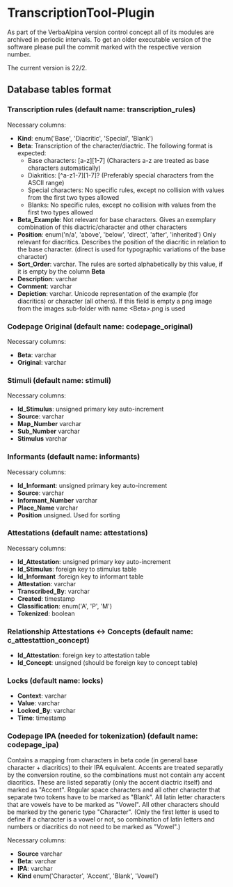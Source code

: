 # TranscriptionTool-Plugin

As part of the VerbaAlpina version control concept all of its modules are archived in periodic intervals. To get an older executable version of the software please pull the commit marked with the respective version number.

The current version is 22/2.

## Database tables format
### Transcription rules (default name: transcription_rules)

Necessary columns:
- **Kind**: enum('Base', 'Diacritic', 'Special', 'Blank')
- **Beta**: Transcription of the character/diactric. The following format is expected:
  - Base characters: \[a-z\]\[1-7\] (Characters a-z are treated as base characters automatically)
  - Diakritics: \[^a-z1-7\]\[1-7\]? (Preferably special characters from the ASCII range)
  - Special characters: No specific rules, except no collision with values from the first two types allowed
  - Blanks: No specific rules, except no collision with values from the first two types allowed
- **Beta_Example**: Not relevant for base characters. Gives an exemplary combination of this diactric/character and other characters
- **Position**: enum('n/a', 'above', 'below', 'direct', 'after', 'inherited') Only relevant for diacritics. Describes the position of the diacritic in relation to the base character. (direct is used for typographic variations of the base character)
- **Sort_Order**: varchar. The rules are sorted alphabetically by this value, if it is empty by the column **Beta**
- **Description**: varchar
- **Comment**: varchar
- **Depiction**: varchar. Unicode representation of the example (for diacritics) or character (all others). If this field is empty a png image from the images sub-folder with name \<Beta\>.png is used

### Codepage Original (default name: codepage_original)

Necessary columns:
  
- **Beta**: varchar
- **Original**: varchar

### Stimuli (default name: stimuli)

Necessary columns:

- **Id_Stimulus**: unsigned primary key auto-increment
- **Source**: varchar
- **Map_Number** varchar
- **Sub_Number** varchar
- **Stimulus** varchar


### Informants (default name: informants)

Necessary columns:

- **Id_Informant**: unsigned primary key auto-increment
- **Source**: varchar
- **Informant_Number** varchar
- **Place_Name** varchar
- **Position** unsigned. Used for sorting

### Attestations (default name: attestations)

Necessary columns:

- **Id_Attestation**: unsigned primary key auto-increment
- **Id_Stimulus**: foreign key to stimulus table
- **Id_Informant** :foreign key to informant table
- **Attestation**: varchar
- **Transcribed_By**: varchar
- **Created**: timestamp
- **Classification**: enum('A', 'P', 'M')
- **Tokenized**: boolean

### Relationship Attestations <-> Concepts (default name: c_attestattion_concept)

- **Id_Attestation**: foreign key to attestation table
- **Id_Concept**: unsigned (should be foreign key to concept table)

### Locks (default name: locks)

- **Context**: varchar
- **Value**: varchar
- **Locked_By**: varchar
- **Time**: timestamp

### Codepage IPA (needed for tokenization) (default name: codepage_ipa)

Contains a mapping from characters in beta code (in general base character + diacritics) to their IPA equivalent. Accents are treated separatly by the conversion routine, so the combinations must not contain any accent diacritics. These are listed separatly (only the accent diactric itself) and marked as "Accent". Regular space characters and all other character that separate two tokens have to be marked as "Blank". All latin letter characters that are vowels have to be marked as "Vowel". All other characters should be marked by the generic type "Character". (Only the first letter is used to define if a character is a vowel or not, so combination of latin letters and numbers or diacritics do not need to be marked as "Vowel".)

Necessary columns:
  
- **Source** varchar
- **Beta**: varchar
- **IPA**: varchar
- **Kind** enum('Character', 'Accent', 'Blank', 'Vowel')
